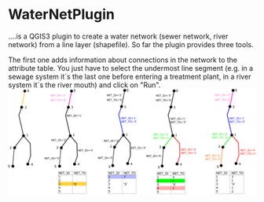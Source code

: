 # WaterNetPlugin
....is a QGIS3 plugin to create a water network (sewer network, river network) from a line layer (shapefile). So far the plugin provides three tools. 

The first one adds information about connections in the network to the attribute table. You just have to select the undermost line segment (e.g. in a sewage system it´s the last one before entering a treatment plant, in a river system it´s the river mouth) and click on "Run".
![Network Algorithm](/help/images/Netz_erstellen.png)
